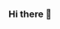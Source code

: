 ### Hi there 👋

<!--
**AnandaDwiprayoga/AnandaDwiPrayoga** is a ✨ _special_ ✨ repository because its `README.md` (this file) appears on your GitHub profile.

🌱 I’m currently learning in POLINEMA 
💬 Ask me about Website,Android
📫 How to reach me: Instagram or Linkedin
😄 Pronouns: Indonesia
⚡ Fun fact: Never insomnia
